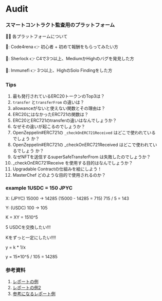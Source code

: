 # Audit

### スマートコントラクト監査用のプラットフォーム

<aside>
🕵️‍♂️ 各プラットフォームについて

🥚: Code4rena 👉 初心者 + 初めて報酬をもらってみたい方

🐣: Sherlock 👉 C4で3つ以上、MediumかHighのバグを発見した方

🐔: Immunefi 👉 3つ以上、HighのSolo Findingをした方
</aside>

### Tips

1. 最も発行されているERC20トークンのTop3は？
2. `transfer` と`transferFrom` の違いは？
3. allowanceがないと使えない関数とその理由は？
4. ERC20にはなかったERC721の関数は？
5. ERC20とERC721のtransferの違いはなんでしょうか？
6. なぜその違いが起こるのでしょうか？
7. OpenZeppelin#ERC721の `_checkOnERC721Received` はどこで使われているでしょう か？
8. OpenZeppelin#ERC721の _checkOnERC721Received はどこで使われているでしょう か？
9. なぜNFTを送信するsuperSafeTransferFrom は失敗したのでしょうか？
10. _checkOnERC721Receive を使用する目的はなんでしょうか？
11. Upgradable Contractの仕組みを絵にしよう！
12. MasterChef どのような目的で使用されるのか？

### example 1USDC = 150 JPYC

X: (JPYC) 15000 → 14285 (15000 - 14285 = 715) 715 / 5 = 143  

Y: (USDC) 100 → 105  

K = XY = 1510^5  
  
5 USDCを交換したい!!!  

Kをずっと一定にしたい!!!!  

y = k * 1/x  

y = 15*10^5 / 105 = 14285  

### 参考資料
1. [レポートの例](https://code4rena.com/reports/2022-03-sublime/)
2. [レポートの例2](https://hackmd.io/@Tomo0930/SkCXCHvvj)
3. [参考になるレポート例](https://github.com/code-423n4/2022-01-sandclock-findings/issues/157)